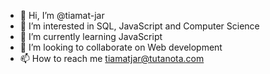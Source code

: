 - 👋 Hi, I’m @tiamat-jar
- 👀 I’m interested in SQL, JavaScript and Computer Science
- 🌱 I’m currently learning JavaScript
- 💞️ I’m looking to collaborate on Web development 
- 📫 How to reach me tiamatjar@tutanota.com

<!---
tiamat-jar/tiamat-jar is a ✨ special ✨ repository because its `README.md` (this file) appears on your GitHub profile.
You can click the Preview link to take a look at your changes.
--->
